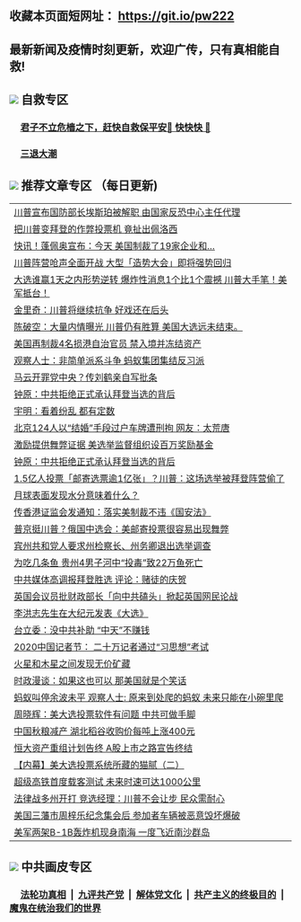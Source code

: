## 收藏本页面短网址： https://git.io/pw222
## 最新新闻及疫情时刻更新，欢迎广传，只有真相能自救! 



## <img src="https://img.icons8.com/cute-clipart/2x/circled-right.png">  自救专区

 ### &nbsp;&nbsp;&nbsp;&nbsp; [君子不立危樯之下，赶快自救保平安🍎 快快快 📩](https://github.com/pwgy/td/blob/master/README.md)
 
 ### &nbsp;&nbsp;&nbsp;&nbsp; [三退大潮](https://is.gd/fCPoKo) 
 
## <img src="https://img.icons8.com/cute-clipart/2x/circled-right.png"> 推荐文章专区 （每日更新)

<Table>
<tr><td colspan="2" align="left"><a href="https://lpblupud.xhuyd.press/?name=c1243605&key=encdeuyadochlaxz&from=pw2">川普宣布国防部长埃斯珀被解职 由国家反恐中心主任代理</a></td></tr>
<tr><td colspan="2" align="left"><a href="https://lpblupud.xhuyd.press/?name=c1243574&key=encdeuyadochlaxz&from=pw2">把川普变拜登的作弊投票机 竟扯出佩洛西</a></td></tr>
<tr><td colspan="2" align="left"><a href="https://lpblupud.xhuyd.press/?name=c1243609&key=encdeuyadochlaxz&from=pw2">快讯！蓬佩奥宣布：今天 美国制裁了19家企业和…</a></td></tr>
<tr><td colspan="2" align="left"><a href="https://lpblupud.xhuyd.press/?name=c1243604&key=encdeuyadochlaxz&from=pw2">川普阵营呛声全面开战 大型「造势大会」即将强势回归</a></td></tr>
<tr><td colspan="2" align="left"><a href="https://lpblupud.xhuyd.press/?name=c1243602&key=encdeuyadochlaxz&from=pw2">大选谁赢1天之内形势逆转 爆炸性消息1个比1个震撼 川普大手笔！美军抵台！</a></td></tr>
<tr><td colspan="2" align="left"><a href="https://lpblupud.xhuyd.press/?name=c1243624&key=encdeuyadochlaxz&from=pw2">金里奇：川普将继续抗争 好戏还在后头</a></td></tr>
<tr><td colspan="2" align="left"><a href="https://lpblupud.xhuyd.press/?name=c1243655&key=encdeuyadochlaxz&from=pw2">陈破空：大量内情曝光 川普仍有胜算 美国大选远未结束。</a></td></tr>
<tr><td colspan="2" align="left"><a href="https://lpblupud.xhuyd.press/?name=c1243625&key=encdeuyadochlaxz&from=pw2">美国再制裁4名损港自治官员 禁入境并冻结资产</a></td></tr>
<tr><td colspan="2" align="left"><a href="https://lpblupud.xhuyd.press/?name=c1243654&key=encdeuyadochlaxz&from=pw2">观察人士：非简单派系斗争 蚂蚁集团集结反习派</a></td></tr>
<tr><td colspan="2" align="left"><a href="https://lpblupud.xhuyd.press/?name=c1243651&key=encdeuyadochlaxz&from=pw2">马云开罪党中央？传刘鹤亲自写批条</a></td></tr>
<tr><td colspan="2" align="left"><a href="https://lpblupud.xhuyd.press/?name=c1243656&key=encdeuyadochlaxz&from=pw2">钟原：中共拒绝正式承认拜登当选的背后</a></td></tr>
<tr><td colspan="2" align="left"><a href="https://lpblupud.xhuyd.press/?name=c1243598&key=encdeuyadochlaxz&from=pw2">宇明：看着纷乱 都有定数</a></td></tr>
<tr><td colspan="2" align="left"><a href="https://lpblupud.xhuyd.press/?name=c1243649&key=encdeuyadochlaxz&from=pw2">北京124人以“结婚”手段过户车牌遭刑拘 网友：太荒唐</a></td></tr>
<tr><td colspan="2" align="left"><a href="https://lpblupud.xhuyd.press/?name=c1243650&key=encdeuyadochlaxz&from=pw2">激励提供舞弊证据 美选举监督组织设百万奖励基金</a></td></tr>
<tr><td colspan="2" align="left"><a href="https://lpblupud.xhuyd.press/?name=c1243635&key=encdeuyadochlaxz&from=pw2">钟原：中共拒绝正式承认拜登当选的背后</a></td></tr>
<tr><td colspan="2" align="left"><a href="https://lpblupud.xhuyd.press/?name=c1243607&key=encdeuyadochlaxz&from=pw2">1.5亿人投票「邮寄选票逾1亿张」？川普：这场选举被拜登阵营偷了</a></td></tr>
<tr><td colspan="2" align="left"><a href="https://lpblupud.xhuyd.press/?name=c1243630&key=encdeuyadochlaxz&from=pw2">月球表面发现水分意味着什么？</a></td></tr>
<tr><td colspan="2" align="left"><a href="https://lpblupud.xhuyd.press/?name=c1243646&key=encdeuyadochlaxz&from=pw2">传香港证监会发通知：落实美制裁不违《国安法》</a></td></tr>
<tr><td colspan="2" align="left"><a href="https://lpblupud.xhuyd.press/?name=c1243603&key=encdeuyadochlaxz&from=pw2">普京挺川普？俄国中选会：美邮寄投票很容易出现舞弊</a></td></tr>
<tr><td colspan="2" align="left"><a href="https://lpblupud.xhuyd.press/?name=c1243668&key=encdeuyadochlaxz&from=pw2">宾州共和党人要求州检察长、州务卿退出选举调查</a></td></tr>
<tr><td colspan="2" align="left"><a href="https://lpblupud.xhuyd.press/?name=c1243648&key=encdeuyadochlaxz&from=pw2">为吃几条鱼 贵州4男子河中“投毒”致22万鱼死亡</a></td></tr>
<tr><td colspan="2" align="left"><a href="https://lpblupud.xhuyd.press/?name=c1243596&key=encdeuyadochlaxz&from=pw2">中共媒体高调报拜登胜选 评论：赌徒的庆贺</a></td></tr>
<tr><td colspan="2" align="left"><a href="https://lpblupud.xhuyd.press/?name=c1243613&key=encdeuyadochlaxz&from=pw2">英国会议员批财政部长「向中共磕头」掀起英国网民论战</a></td></tr>
<tr><td colspan="2" align="left"><a href="https://lpblupud.xhuyd.press/?name=c1243615&key=encdeuyadochlaxz&from=pw2">李洪志先生在大纪元发表《大选》</a></td></tr>
<tr><td colspan="2" align="left"><a href="https://lpblupud.xhuyd.press/?name=c1243670&key=encdeuyadochlaxz&from=pw2">台立委：没中共补助 “中天”不赚钱</a></td></tr>
<tr><td colspan="2" align="left"><a href="https://lpblupud.xhuyd.press/?name=c1243647&key=encdeuyadochlaxz&from=pw2">2020中国记者节： 二十万记者通过“习思想”考试</a></td></tr>
<tr><td colspan="2" align="left"><a href="https://lpblupud.xhuyd.press/?name=c1243629&key=encdeuyadochlaxz&from=pw2">火星和木星之间发现无价矿藏</a></td></tr>
<tr><td colspan="2" align="left"><a href="https://lpblupud.xhuyd.press/?name=c1243599&key=encdeuyadochlaxz&from=pw2">时政漫谈：如果这也可以 那美国就是个笑话</a></td></tr>
<tr><td colspan="2" align="left"><a href="https://lpblupud.xhuyd.press/?name=c1243610&key=encdeuyadochlaxz&from=pw2">蚂蚁叫停余波未平 观察人士: 原来到处爬的蚂蚁 未来只能在小碗里爬</a></td></tr>
<tr><td colspan="2" align="left"><a href="https://lpblupud.xhuyd.press/?name=c1243587&key=encdeuyadochlaxz&from=pw2">周晓辉：美大选投票软件有问题 中共可做手脚</a></td></tr>
<tr><td colspan="2" align="left"><a href="https://lpblupud.xhuyd.press/?name=c1243623&key=encdeuyadochlaxz&from=pw2">中国秋粮减产 湖北稻谷收购价每吨上涨400元</a></td></tr>
<tr><td colspan="2" align="left"><a href="https://lpblupud.xhuyd.press/?name=c1243573&key=encdeuyadochlaxz&from=pw2">恒大资产重组计划告终 A股上市之路宣告终结</a></td></tr>
<tr><td colspan="2" align="left"><a href="https://lpblupud.xhuyd.press/?name=c1243595&key=encdeuyadochlaxz&from=pw2">【内幕】美大选投票系统所藏的猫腻（二）</a></td></tr>
<tr><td colspan="2" align="left"><a href="https://lpblupud.xhuyd.press/?name=c1243590&key=encdeuyadochlaxz&from=pw2">超级高铁首度载客测试 未来时速可达1000公里</a></td></tr>
<tr><td colspan="2" align="left"><a href="https://lpblupud.xhuyd.press/?name=c1243669&key=encdeuyadochlaxz&from=pw2">法律战多州开打 竞选经理：川普不会让步 民众需耐心</a></td></tr>
<tr><td colspan="2" align="left"><a href="https://lpblupud.xhuyd.press/?name=c1243645&key=encdeuyadochlaxz&from=pw2">美国三藩市周梓乐纪念集会后 参加者车辆被恶意毁坏爆破</a></td></tr>
<tr><td colspan="2" align="left"><a href="https://lpblupud.xhuyd.press/?name=c1243611&key=encdeuyadochlaxz&from=pw2">美军两架B-1B轰炸机现身南海 一度飞近南沙群岛</a></td></tr>

 </Table>

## <img src="https://img.icons8.com/cute-clipart/2x/circled-right.png"> 中共画皮专区


 ### &nbsp;&nbsp;&nbsp;&nbsp; [法轮功真相](https://github.com/begood0513/basic/blob/master/README.md) &nbsp;|&nbsp; [九评共产党](https://github.com/begood0513/9ping.md/blob/master/README.md) &nbsp;|&nbsp; [解体党文化](https://github.com/begood0513/jtdwh.md/blob/master/README.md)   &nbsp;|&nbsp; [共产主义的终极目的](https://github.com/begood0513/gczydzjmd.md/blob/master/README.md) &nbsp;|&nbsp; [魔鬼在统治我们的世界](https://github.com/begood0513/gczydzjmd.md/blob/master/README.md) 

